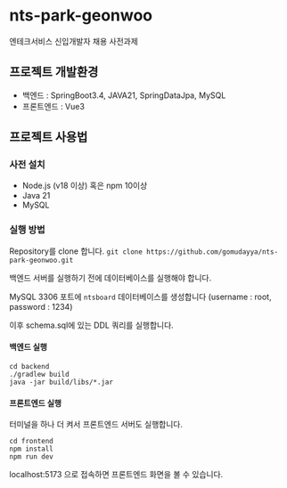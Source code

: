 # nts-park-geonwoo
엔테크서비스 신입개발자 채용 사전과제

## 프로젝트 개발환경

- 백엔드 : SpringBoot3.4, JAVA21, SpringDataJpa, MySQL
- 프론트엔드 : Vue3

## 프로젝트 사용법

### 사전 설치

- Node.js (v18 이상) 혹은 npm 10이상
- Java 21
- MySQL 

### 실행 방법

Repository를 clone 합니다. `git clone https://github.com/gomudayya/nts-park-geonwoo.git` 

백엔드 서버를 실행하기 전에 데이터베이스를 실행해야 합니다.

MySQL 3306 포트에 `ntsboard` 데이터베이스를 생성합니다 (username : root, password : 1234)

이후 schema.sql에 있는 DDL 쿼리를 실행합니다.

#### 백엔드 실행
```
cd backend
./gradlew build
java -jar build/libs/*.jar
```

#### 프론트엔드 실행

터미널을 하나 더 켜서 프론트엔드 서버도 실행합니다. 
```
cd frontend
npm install
npm run dev
```

localhost:5173 으로 접속하면 프론트엔드 화면을 볼 수 있습니다.

